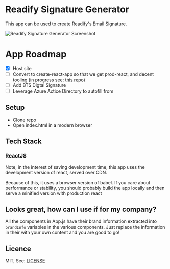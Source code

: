 # Readify Signature Generator

This app can be used to create Readify's Email Signature.

![Readify Signature Generator Screenshot](https://readifysignatures.blob.core.windows.net/images/signature-app-screenshot.png??)


# App Roadmap
- [x] Host site
- [ ] Convert to create-react-app so that we get prod-react, and decent tooling (in progress see: [this repo](https://github.com/vanbujm/signature-generator))
- [ ] Add BTS Digtal Signature
- [ ] Leverage Azure Actice Directory to autofill from

## Setup
- Clone repo
- Open index.html in a modern browser

## Tech Stack
### ReactJS
Note, in the interest of saving development time, this app uses the development version of react, served over CDN. 

Because of this, it uses a browser version of babel. If you care about performance or stability, 
you should probably build the app locally and then serve a minified version with production react

## Looks great, how can I use if for my company?
All the components in App.js have their brand information extracted into `brandInfo` variables in the various components.
Just replace the information in their with your own content and you are good to go! 

## Licence 
MIT, See: [LICENSE](https://github.com/Readify/readify-signatures/blob/master/LICENSE)
